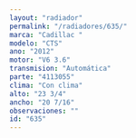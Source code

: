 ```yaml
---
layout: "radiador"
permalink: "/radiadores/635/"
marca: "Cadillac "
modelo: "CTS"
ano: "2012"
motor: "V6 3.6"
transmision: "Automática"
parte: "4113055"
clima: "Con clima"
alto: "23 3/4"
ancho: "20 7/16"
observaciones: ""
id: "635"
---
```


